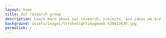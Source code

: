 ```yaml
---
layout: home
title: Our research group
description: Learn more about our research, projects, and ideas we are working on.
background: assets/images/StrokeSightimageweb.x30423630.jpg
permalink: /
---
```


